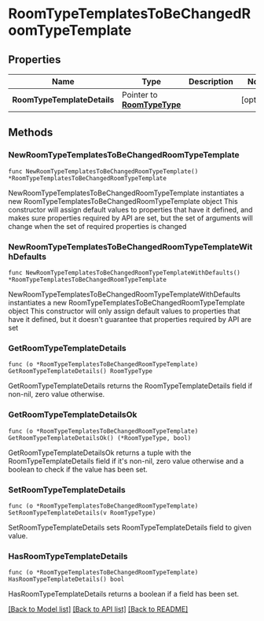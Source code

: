 # RoomTypeTemplatesToBeChangedRoomTypeTemplate

## Properties

Name | Type | Description | Notes
------------ | ------------- | ------------- | -------------
**RoomTypeTemplateDetails** | Pointer to [**RoomTypeType**](RoomTypeType.md) |  | [optional] 

## Methods

### NewRoomTypeTemplatesToBeChangedRoomTypeTemplate

`func NewRoomTypeTemplatesToBeChangedRoomTypeTemplate() *RoomTypeTemplatesToBeChangedRoomTypeTemplate`

NewRoomTypeTemplatesToBeChangedRoomTypeTemplate instantiates a new RoomTypeTemplatesToBeChangedRoomTypeTemplate object
This constructor will assign default values to properties that have it defined,
and makes sure properties required by API are set, but the set of arguments
will change when the set of required properties is changed

### NewRoomTypeTemplatesToBeChangedRoomTypeTemplateWithDefaults

`func NewRoomTypeTemplatesToBeChangedRoomTypeTemplateWithDefaults() *RoomTypeTemplatesToBeChangedRoomTypeTemplate`

NewRoomTypeTemplatesToBeChangedRoomTypeTemplateWithDefaults instantiates a new RoomTypeTemplatesToBeChangedRoomTypeTemplate object
This constructor will only assign default values to properties that have it defined,
but it doesn't guarantee that properties required by API are set

### GetRoomTypeTemplateDetails

`func (o *RoomTypeTemplatesToBeChangedRoomTypeTemplate) GetRoomTypeTemplateDetails() RoomTypeType`

GetRoomTypeTemplateDetails returns the RoomTypeTemplateDetails field if non-nil, zero value otherwise.

### GetRoomTypeTemplateDetailsOk

`func (o *RoomTypeTemplatesToBeChangedRoomTypeTemplate) GetRoomTypeTemplateDetailsOk() (*RoomTypeType, bool)`

GetRoomTypeTemplateDetailsOk returns a tuple with the RoomTypeTemplateDetails field if it's non-nil, zero value otherwise
and a boolean to check if the value has been set.

### SetRoomTypeTemplateDetails

`func (o *RoomTypeTemplatesToBeChangedRoomTypeTemplate) SetRoomTypeTemplateDetails(v RoomTypeType)`

SetRoomTypeTemplateDetails sets RoomTypeTemplateDetails field to given value.

### HasRoomTypeTemplateDetails

`func (o *RoomTypeTemplatesToBeChangedRoomTypeTemplate) HasRoomTypeTemplateDetails() bool`

HasRoomTypeTemplateDetails returns a boolean if a field has been set.


[[Back to Model list]](../README.md#documentation-for-models) [[Back to API list]](../README.md#documentation-for-api-endpoints) [[Back to README]](../README.md)


